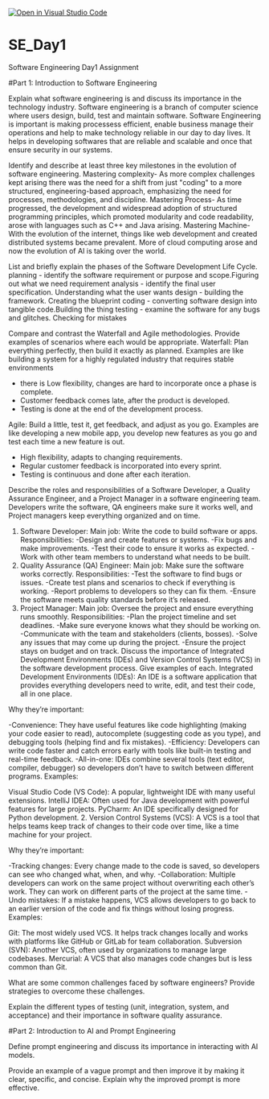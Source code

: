 [![Open in Visual Studio Code](https://classroom.github.com/assets/open-in-vscode-2e0aaae1b6195c2367325f4f02e2d04e9abb55f0b24a779b69b11b9e10269abc.svg)](https://classroom.github.com/online_ide?assignment_repo_id=18473863&assignment_repo_type=AssignmentRepo)
# SE_Day1
Software Engineering Day1 Assignment

#Part 1: Introduction to Software Engineering

Explain what software engineering is and discuss its importance in the technology industry.
Software engineering is a branch of computer science where users design, build, test and maintain software. 
Software Engineering is important is making processess efficient, enable business manage their operations and help to make technology reliable in our day to day lives.
It helps in developing softwares that are reliable and scalable and once that ensure security in our systems. 

Identify and describe at least three key milestones in the evolution of software engineering.
Mastering complexity- As more complex challenges kept arising there was the need for a shift from just "coding" to a more structured, engineering-based approach, emphasizing the need for processes, methodologies, and discipline.
Mastering Process- As time progressed, the development and widespread adoption of structured programming principles, which promoted modularity and code readability, arose with languages such as C++ and Java arising. 
Mastering Machine- With the evolution of the internet, things like web development and created distributed systems became prevalent. More of cloud computing arose and now the evolution of AI is taking over the world.

List and briefly explain the phases of the Software Development Life Cycle.
planning - identify the software requirement or purpose and scope.Figuring out what we need
requirement analysis - identify the final user specification. Understanding what the user wants
design - building the framework. Creating the blueprint
coding - converting software design into tangible code.Building the thing
testing - examine the software for any bugs and glitches. Checking for mistakes

Compare and contrast the Waterfall and Agile methodologies. Provide examples of scenarios where each would be appropriate.
Waterfall: Plan everything perfectly, then build it exactly as planned. Examples are like  building a system for a highly regulated industry that requires stable environments
- there is Low flexibility,
 changes are hard to incorporate once a phase is complete.
 - Customer feedback comes late, after the product is developed.
 - Testing is done at the end of the development process.

Agile: Build a little, test it, get feedback, and adjust as you go. Examples are like developing a new mobile app, you develop new features as you go and test each time a new feature is out.
- High flexibility, adapts to changing requirements. 
- Regular customer feedback is incorporated into every sprint. 
- Testing is continuous and done after each iteration.

Describe the roles and responsibilities of a Software Developer, a Quality Assurance Engineer, and a Project Manager in a software engineering team.
Developers write the software, QA engineers make sure it works well, and Project managers keep everything organized and on time.
1. Software Developer:
Main job: Write the code to build software or apps.
Responsibilities:
-Design and create features or systems.
-Fix bugs and make improvements.
-Test their code to ensure it works as expected.
-Work with other team members to understand what needs to be built.
2. Quality Assurance (QA) Engineer:
Main job: Make sure the software works correctly.
Responsibilities:
-Test the software to find bugs or issues.
-Create test plans and scenarios to check if everything is working.
-Report problems to developers so they can fix them.
-Ensure the software meets quality standards before it’s released.
3. Project Manager:
Main job: Oversee the project and ensure everything runs smoothly.
Responsibilities:
-Plan the project timeline and set deadlines.
-Make sure everyone knows what they should be working on.
-Communicate with the team and stakeholders (clients, bosses).
-Solve any issues that may come up during the project.
-Ensure the project stays on budget and on track.
Discuss the importance of Integrated Development Environments (IDEs) and Version Control Systems (VCS) in the software development process. Give examples of each.
Integrated Development Environments (IDEs):
An IDE is a software application that provides everything developers need to write, edit, and test their code, all in one place.

Why they’re important:

-Convenience: They have useful features like code highlighting (making your code easier to read), autocomplete (suggesting code as you type), and debugging tools (helping find and fix mistakes).
-Efficiency: Developers can write code faster and catch errors early with tools like built-in testing and real-time feedback.
-All-in-one: IDEs combine several tools (text editor, compiler, debugger) so developers don’t have to switch between different programs.
Examples:

Visual Studio Code (VS Code): A popular, lightweight IDE with many useful extensions.
IntelliJ IDEA: Often used for Java development with powerful features for large projects.
PyCharm: An IDE specifically designed for Python development.
2. Version Control Systems (VCS):
A VCS is a tool that helps teams keep track of changes to their code over time, like a time machine for your project.

Why they’re important:

-Tracking changes: Every change made to the code is saved, so developers can see who changed what, when, and why.
-Collaboration: Multiple developers can work on the same project without overwriting each other’s work. They can work on different parts of the project at the same time.
-Undo mistakes: If a mistake happens, VCS allows developers to go back to an earlier version of the code and fix things without losing progress.
Examples:

Git: The most widely used VCS. It helps track changes locally and works with platforms like GitHub or GitLab for team collaboration.
Subversion (SVN): Another VCS, often used by organizations to manage large codebases.
Mercurial: A VCS that also manages code changes but is less common than Git.

What are some common challenges faced by software engineers? Provide strategies to overcome these challenges.


Explain the different types of testing (unit, integration, system, and acceptance) and their importance in software quality assurance.


#Part 2: Introduction to AI and Prompt Engineering


Define prompt engineering and discuss its importance in interacting with AI models.


Provide an example of a vague prompt and then improve it by making it clear, specific, and concise. Explain why the improved prompt is more effective.
